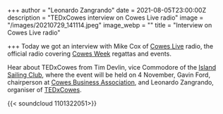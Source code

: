 +++
author = "Leonardo Zangrando"
date = 2021-08-05T23:00:00Z
description = "TEDxCowes interview on Cowes Live radio"
image = "/images/20210729_141114.jpeg"
image_webp = ""
title = "Interview on Cowes Live radio"

+++
Today we got an interview with Mike Cox of [Cowes Live](https://www.coweslive.co.uk/) radio, the official radio covering [Cowes Week](http://www.cowesweek.co.uk/web/code/php/main_c.php?map=cw21&ui=cw4&style=std&override=&section=home) regattas and events.

Hear about TEDxCowes from Tim Devlin, vice Commodore of the [Island Sailing Club](https://www.islandsc.org.uk/), where the event will be held on 4 November, Gavin Ford, chairperson at [Cowes Business Association](https://www.cowesbusiness.org.uk/), and Leonardo Zangrando, organiser of [TEDxCowes](tedxcowes.com).

{{< soundcloud 1101322051>}}